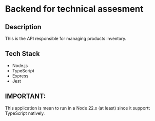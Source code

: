 # Backend for technical assesment

## Description

This is the API responsible for managing products inventory.

## Tech Stack

- Node.js
- TypeScript
- Express
- Jest

## IMPORTANT:

This application is mean to run in a Node 22.x (at least) since it supportt TypeScript natively.

